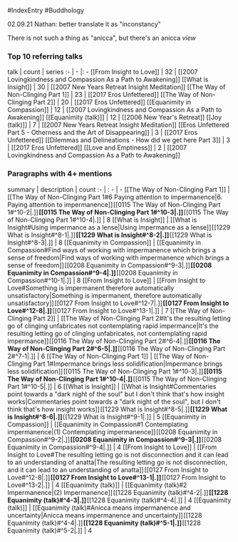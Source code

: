 #IndexEntry #Buddhology

02.09.21 Nathan: better translate it as "inconstancy"

There is not such a thing as "anicca", but there's an anicca _view_

### Top 10 referring talks
talk | count | series
:- | - |: -
[[From Insight to Love]] | 32 | [[2007 Lovingkindness and Compassion As a Path to Awakening]]
[[What is Insight]] | 30 | [[2007 New Years Retreat Insight Meditation]]
[[The Way of Non-Clinging Part 1]] | 23 | [[2017 Eros Unfettered]]
[[The Way of Non-Clinging Part 2]] | 20 | [[2017 Eros Unfettered]]
[[Equanimity in Compassion]] | 12 | [[2007 Lovingkindness and Compassion As a Path to Awakening]]
[[Equanimity (talk)]] | 12 | [[2006 New Year's Retreat]]
[[Joy (talk)]] | 7 | [[2007 New Years Retreat Insight Meditation]]
[[Eros Unfettered Part 5 - Otherness and the Art of Disappearing]] | 3 | [[2017 Eros Unfettered]]
[[Dilemmas and Delineations - How did we get here Part 3]] | 3 | [[2017 Eros Unfettered]]
[[Love and Emptiness]] | 2 | [[2007 Lovingkindness and Compassion As a Path to Awakening]]

### Paragraphs with 4+ mentions
summary | description | count
:- | : - | -
[[The Way of Non-Clinging Part 1]] | [[The Way of Non-Clinging Part 1#6 Paying attention to impermanence\|6. Paying attention to impermanence]] [[0115 The Way of Non-Clinging Part 1#^10-2\|.]] **[[0115 The Way of Non-Clinging Part 1#^10-3\|.]]** [[0115 The Way of Non-Clinging Part 1#^10-4\|.]] | 8
[[What is Insight]] | [[What is Insight#Using impermance as a lense\|Using impermance as a lense]] [[1229 What is Insight#^8-1\|.]] **[[1229 What is Insight#^8-2\|.]]** [[1229 What is Insight#^8-3\|.]] | 8
[[Equanimity in Compassion]] | [[Equanimity in Compassion#Find ways of working with impermanence which brings a sense of freedom\|Find ways of working with impermanence which brings a sense of freedom]] [[0208 Equanimity in Compassion#^9-3\|.]] **[[0208 Equanimity in Compassion#^9-4\|.]]** [[0208 Equanimity in Compassion#^10-1\|.]] | 8
[[From Insight to Love]] | [[From Insight to Love#Something is impermanent therefore automatically unsatisfactory\|Something is impermanent, therefore automatically unsatisfactory]] [[0127 From Insight to Love#^12-7\|.]] **[[0127 From Insight to Love#^12-8\|.]]** [[0127 From Insight to Love#^13-1\|.]] | 7
[[The Way of Non-Clinging Part 2]] | [[The Way of Non-Clinging Part 2#It's the resulting letting go of clinging unfabricates not contemplating rapid impermance\|It's the resulting letting go of clinging unfabricates, not contemplating rapid impermance]] [[0116 The Way of Non-Clinging Part 2#^6-4\|.]] **[[0116 The Way of Non-Clinging Part 2#^6-5\|.]]** [[0116 The Way of Non-Clinging Part 2#^7-1\|.]] | 6
[[The Way of Non-Clinging Part 1]] | [[The Way of Non-Clinging Part 1#Impermance brings less solidification\|Impermance brings less solidification]] [[0115 The Way of Non-Clinging Part 1#^10-3\|.]] **[[0115 The Way of Non-Clinging Part 1#^10-4\|.]]** [[0115 The Way of Non-Clinging Part 1#^10-5\|.]] | 6
[[What is Insight]] | [[What is Insight#Commentaries point towards a "dark night of the soul" but I don't think that's how insight works\|Commentaries point towards a "dark night of the soul", but I don't think that's how insight works]] [[1229 What is Insight#^8-5\|.]] **[[1229 What is Insight#^8-6\|.]]** [[1229 What is Insight#^9-1\|.]] | 5
[[Equanimity in Compassion]] | [[Equanimity in Compassion#1 Contemplating impermanence\|(1) Contemplating impermanence]] [[0208 Equanimity in Compassion#^9-2\|.]] **[[0208 Equanimity in Compassion#^9-3\|.]]** [[0208 Equanimity in Compassion#^9-4\|.]] | 4
[[From Insight to Love]] | [[From Insight to Love#The resulting letting go is not disconnection and it can lead to an understanding of anatta\|The resulting letting go is not disconnection, and it can lead to an understanding of anatta]] [[0127 From Insight to Love#^12-8\|.]] **[[0127 From Insight to Love#^13-1\|.]]** [[0127 From Insight to Love#^13-2\|.]] | 4
[[Equanimity (talk)]] | [[Equanimity (talk)#2 Impermanence\|(2) Impermanence]] [[1228 Equanimity (talk)#^4-2\|.]] **[[1228 Equanimity (talk)#^4-3\|.]]** [[1228 Equanimity (talk)#^4-4\|.]] | 4
[[Equanimity (talk)]] | [[Equanimity (talk)#Anicca means impermanence and uncertainty\|Anicca means impermanence and uncertainty]] [[1228 Equanimity (talk)#^4-4\|.]] **[[1228 Equanimity (talk)#^5-1\|.]]** [[1228 Equanimity (talk)#^5-2\|.]] | 4

